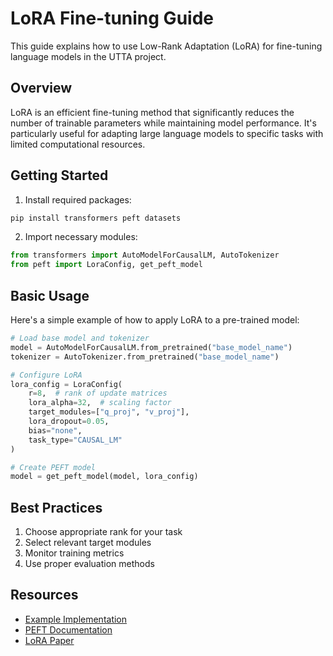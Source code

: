 # LoRA Fine-tuning Guide

This guide explains how to use Low-Rank Adaptation (LoRA) for fine-tuning language models in the UTTA project.

## Overview

LoRA is an efficient fine-tuning method that significantly reduces the number of trainable parameters while maintaining model performance. It's particularly useful for adapting large language models to specific tasks with limited computational resources.

## Getting Started

1. Install required packages:
```bash
pip install transformers peft datasets
```

2. Import necessary modules:
```python
from transformers import AutoModelForCausalLM, AutoTokenizer
from peft import LoraConfig, get_peft_model
```

## Basic Usage

Here's a simple example of how to apply LoRA to a pre-trained model:

```python
# Load base model and tokenizer
model = AutoModelForCausalLM.from_pretrained("base_model_name")
tokenizer = AutoTokenizer.from_pretrained("base_model_name")

# Configure LoRA
lora_config = LoraConfig(
    r=8,  # rank of update matrices
    lora_alpha=32,  # scaling factor
    target_modules=["q_proj", "v_proj"],
    lora_dropout=0.05,
    bias="none",
    task_type="CAUSAL_LM"
)

# Create PEFT model
model = get_peft_model(model, lora_config)
```

## Best Practices

1. Choose appropriate rank for your task
2. Select relevant target modules
3. Monitor training metrics
4. Use proper evaluation methods

## Resources

- [Example Implementation](../huggingface_lora.py)
- [PEFT Documentation](https://huggingface.co/docs/peft)
- [LoRA Paper](https://arxiv.org/abs/2106.09685) 